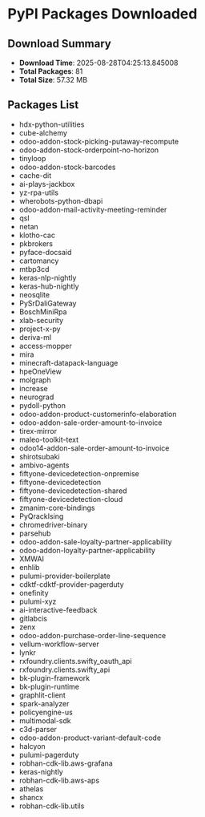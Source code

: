 # PyPI Packages Downloaded

## Download Summary
- **Download Time**: 2025-08-28T04:25:13.845008
- **Total Packages**: 81
- **Total Size**: 57.32 MB

## Packages List
- hdx-python-utilities
- cube-alchemy
- odoo-addon-stock-picking-putaway-recompute
- odoo-addon-stock-orderpoint-no-horizon
- tinyloop
- odoo-addon-stock-barcodes
- cache-dit
- ai-plays-jackbox
- yz-rpa-utils
- wherobots-python-dbapi
- odoo-addon-mail-activity-meeting-reminder
- qsl
- netan
- klotho-cac
- pkbrokers
- pyface-docsaid
- cartomancy
- mtbp3cd
- keras-nlp-nightly
- keras-hub-nightly
- neosqlite
- PySrDaliGateway
- BoschMiniRpa
- xlab-security
- project-x-py
- deriva-ml
- access-mopper
- mira
- minecraft-datapack-language
- hpeOneView
- molgraph
- increase
- neurograd
- pydoll-python
- odoo-addon-product-customerinfo-elaboration
- odoo-addon-sale-order-amount-to-invoice
- tirex-mirror
- maleo-toolkit-text
- odoo14-addon-sale-order-amount-to-invoice
- shirotsubaki
- ambivo-agents
- fiftyone-devicedetection-onpremise
- fiftyone-devicedetection
- fiftyone-devicedetection-shared
- fiftyone-devicedetection-cloud
- zmanim-core-bindings
- PyQrackIsing
- chromedriver-binary
- parsehub
- odoo-addon-sale-loyalty-partner-applicability
- odoo-addon-loyalty-partner-applicability
- XMWAI
- enhlib
- pulumi-provider-boilerplate
- cdktf-cdktf-provider-pagerduty
- onefinity
- pulumi-xyz
- ai-interactive-feedback
- gitlabcis
- zenx
- odoo-addon-purchase-order-line-sequence
- vellum-workflow-server
- lynkr
- rxfoundry.clients.swifty_oauth_api
- rxfoundry.clients.swifty_api
- bk-plugin-framework
- bk-plugin-runtime
- graphlit-client
- spark-analyzer
- policyengine-us
- multimodal-sdk
- c3d-parser
- odoo-addon-product-variant-default-code
- halcyon
- pulumi-pagerduty
- robhan-cdk-lib.aws-grafana
- keras-nightly
- robhan-cdk-lib.aws-aps
- athelas
- shancx
- robhan-cdk-lib.utils
